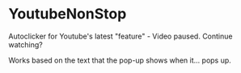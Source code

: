 # YoutubeNonStop
Autoclicker for Youtube's latest "feature" - Video paused. Continue watching?

Works based on the text that the pop-up shows when it... pops up.
